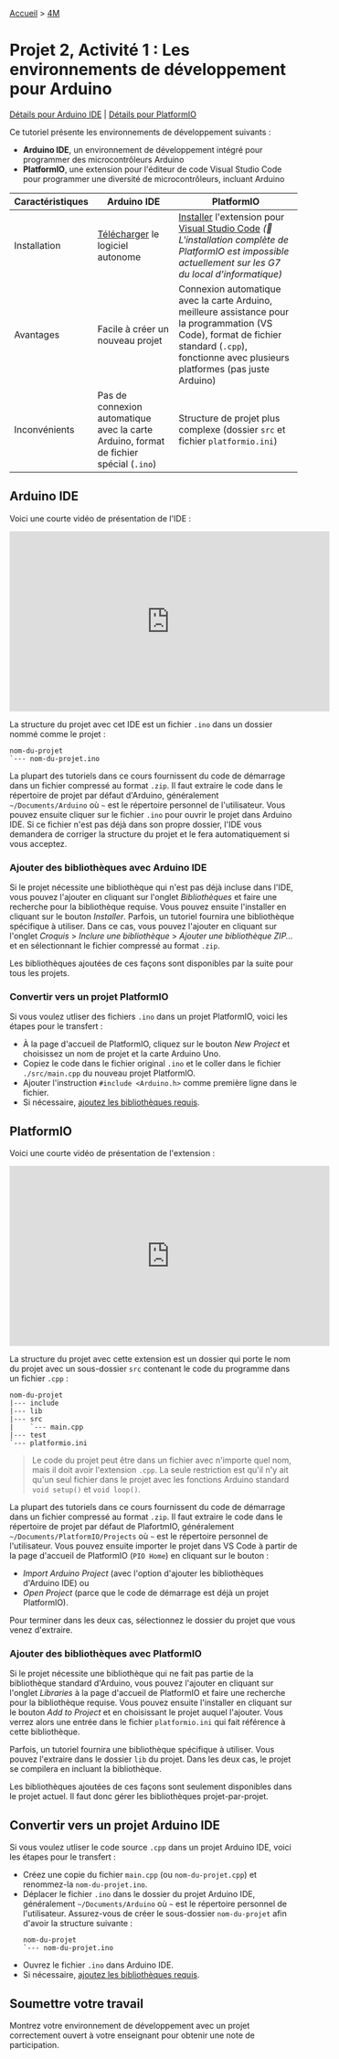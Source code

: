 [Accueil](./index.md) > [4M](./acceuil4M.md)

# Projet 2, Activité 1 : Les environnements de développement pour Arduino

[Détails pour Arduino IDE](#arduino-ide)   |   [Détails pour PlatformIO](#platformio)

Ce tutoriel présente les environnements de développement suivants :
* **Arduino IDE**, un environnement de développement intégré pour programmer des microcontrôleurs Arduino
* **PlatformIO**, une extension pour l'éditeur de code Visual Studio Code pour programmer une diversité de microcontrôleurs, incluant Arduino

Caractéristiques | Arduino IDE | PlatformIO
--- | --- | ---
Installation | [Télécharger](https://www.arduino.cc/en/software) le logiciel autonome | [Installer](https://docs.platformio.org/en/latest/ide/vscode.html) l'extension pour [Visual Studio Code](https://code.visualstudio.com/) _(🚧 L'installation complète de PlatformIO est impossible actuellement sur les G7 du local d'informatique)_
Avantages | Facile à créer un nouveau projet | Connexion automatique avec la carte Arduino, meilleure assistance pour la programmation (VS Code), format de fichier standard (`.cpp`), fonctionne avec plusieurs platformes (pas juste Arduino)
Inconvénients | Pas de connexion automatique avec la carte Arduino, format de fichier spécial (`.ino`) | Structure de projet plus complexe (dossier `src` et fichier `platformio.ini`)

## Arduino IDE

Voici une courte vidéo de présentation de l'IDE :

<iframe width="560" height="315" src="https://www.youtube.com/embed/SX8z3-BEuWQ?si=h9XfN55hrJutm6g0" title="YouTube video player" frameborder="0" allow="accelerometer; autoplay; clipboard-write; encrypted-media; gyroscope; picture-in-picture; web-share" allowfullscreen></iframe>

La structure du projet avec cet IDE est un fichier `.ino` dans un dossier nommé comme le projet :

```
nom-du-projet
`--- nom-du-projet.ino
```

La plupart des tutoriels dans ce cours fournissent du code de démarrage dans un fichier compressé au format `.zip`. Il faut extraire le code dans le répertoire de projet par défaut d'Arduino, généralement `~/Documents/Arduino` où `~` est le répertoire personnel de l'utilisateur. Vous pouvez ensuite cliquer sur le fichier `.ino` pour ouvrir le projet dans Arduino IDE. Si ce fichier n'est pas déjà dans son propre dossier, l'IDE vous demandera de corriger la structure du projet et le fera automatiquement si vous acceptez.

### Ajouter des bibliothèques avec Arduino IDE

Si le projet nécessite une bibliothèque qui n'est pas déjà incluse dans l'IDE, vous pouvez l'ajouter en cliquant sur l'onglet _Bibliothèques_ et faire une recherche pour la bibliothèque requise. Vous pouvez ensuite l'installer en cliquant sur le bouton _Installer_. Parfois, un tutoriel fournira une bibliothèque spécifique à utiliser. Dans ce cas, vous pouvez l'ajouter en cliquant sur l'onglet _Croquis_ > _Inclure une bibliothèque_ > _Ajouter une bibliothèque ZIP..._ et en sélectionnant le fichier compressé au format `.zip`.

Les bibliothèques ajoutées de ces façons sont disponibles par la suite pour tous les projets.

### Convertir vers un projet PlatformIO

Si vous voulez utliser des fichiers `.ino` dans un projet PlatformIO, voici les étapes pour le transfert :
* À la page d'accueil de PlatformIO, cliquez sur le bouton _New Project_ et choisissez un nom de projet et la carte Arduino Uno. 
* Copiez le code dans le fichier original `.ino` et le coller dans le fichier `./src/main.cpp` du nouveau projet PlatformIO.
* Ajouter l'instruction `#include <Arduino.h>` comme première ligne dans le fichier.
* Si nécessaire, [ajoutez les bibliothèques requis](#ajouter-des-bibliothèques-avec-platformio).


## PlatformIO

Voici une courte vidéo de présentation de l'extension :

<iframe width="560" height="315" src="https://www.youtube.com/embed/-2NhjhzFQsM?si=bw1FEXzkcbMJmqff&amp;start=127" title="YouTube video player" frameborder="0" allow="accelerometer; autoplay; clipboard-write; encrypted-media; gyroscope; picture-in-picture; web-share" allowfullscreen></iframe>

La structure du projet avec cette extension est un dossier qui porte le nom du projet avec un sous-dossier `src` contenant le code du programme dans un fichier `.cpp` :

```
nom-du-projet
|--- include
|--- lib
|--- src
|    `--- main.cpp
|--- test
`--- platformio.ini
```

> Le code du projet peut être dans un fichier avec n'importe quel nom, mais il doit avoir l'extension `.cpp`. La seule restriction est qu'il n'y ait qu'un seul fichier dans le projet avec les fonctions Arduino standard `void setup()` et `void loop()`.

La plupart des tutoriels dans ce cours fournissent du code de démarrage dans un fichier compressé au format `.zip`. Il faut extraire le code dans le répertoire de projet par défaut de PlafortmIO, généralement `~/Documents/PlatformIO/Projects` où `~` est le répertoire personnel de l'utilisateur. Vous pouvez ensuite importer le projet dans VS Code à partir de la page d'accueil de PlatformIO (`PIO Home`) en cliquant sur le bouton :
*  _Import Arduino Project_ (avec l'option d'ajouter les bibliothèques d'Arduino IDE) ou 
* _Open Project_ (parce que le code de démarrage est déjà un projet PlatformIO).

Pour terminer dans les deux cas, sélectionnez le dossier du projet que vous venez d'extraire.

### Ajouter des bibliothèques avec PlatformIO

Si le projet nécessite une bibliothèque qui ne fait pas partie de la bibliothèque standard d'Arduino, vous pouvez l'ajouter en cliquant sur l'onglet _Libraries_ à la page d'accueil de PlatformIO et faire une recherche pour la bibliothèque requise. Vous pouvez ensuite l'installer en cliquant sur le bouton _Add to Project_ et en choisissant le projet auquel l'ajouter. Vous verrez alors une entrée dans le fichier `platformio.ini` qui fait référence à cette bibliothèque. 

Parfois, un tutoriel fournira une bibliothèque spécifique à utiliser. Vous pouvez l'extraire dans le dossier `lib` du projet. Dans les deux cas, le projet se compilera en incluant la bibliothèque.

Les bibliothèques ajoutées de ces façons sont seulement disponibles dans le projet actuel. Il faut donc gérer les bibliothèques projet-par-projet.

## Convertir vers un projet Arduino IDE

Si vous voulez utliser le code source `.cpp` dans un projet Arduino IDE, voici les étapes pour le transfert :
* Créez une copie du fichier `main.cpp` (ou `nom-du-projet.cpp`) et renommez-la `nom-du-projet.ino`.
* Déplacer le fichier `.ino` dans le dossier du projet Arduino IDE, généralement `~/Documents/Arduino` où `~` est le répertoire personnel de l'utilisateur. Assurez-vous de créer le sous-dossier `nom-du-projet` afin d'avoir la structure suivante :
    ```
    nom-du-projet
    `--- nom-du-projet.ino
    ```
* Ouvrez le fichier `.ino` dans Arduino IDE.
* Si nécessaire, [ajoutez les bibliothèques requis](#ajouter-des-bibliothèques-avec-arduino-ide).


## Soumettre votre travail

Montrez votre environnement de développement avec un projet correctement ouvert à votre enseignant pour obtenir une note de participation.